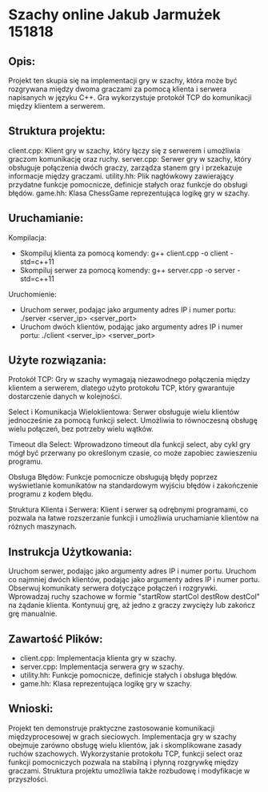 # Szachy online Jakub Jarmużek 151818

## Opis:
Projekt ten skupia się na implementacji gry w szachy, która może być rozgrywana między dwoma graczami za pomocą klienta i serwera napisanych w języku C++. Gra wykorzystuje protokół TCP do komunikacji między klientem a serwerem.

## Struktura projektu:

client.cpp: Klient gry w szachy, który łączy się z serwerem i umożliwia graczom komunikację oraz ruchy.
server.cpp: Serwer gry w szachy, który obsługuje połączenia dwóch graczy, zarządza stanem gry i przekazuje informacje między graczami.
utility.hh: Plik nagłówkowy zawierający przydatne funkcje pomocnicze, definicje stałych oraz funkcje do obsługi błędów.
game.hh: Klasa ChessGame reprezentująca logikę gry w szachy.
## Uruchamianie:

Kompilacja:
 - Skompiluj klienta za pomocą komendy: g++ client.cpp -o client -std=c++11
 - Skompiluj serwer za pomocą komendy: g++ server.cpp -o server -std=c++11
   
Uruchomienie:
 - Uruchom serwer, podając jako argumenty adres IP i numer portu: ./server <server_ip> <server_port>
 - Uruchom dwóch klientów, podając jako argumenty adres IP i numer portu: ./client <server_ip> <server_port>
## Użyte rozwiązania:

Protokół TCP: Gry w szachy wymagają niezawodnego połączenia między klientem a serwerem, dlatego użyto protokołu TCP, który gwarantuje dostarczenie danych w kolejności.

Select i Komunikacja Wieloklientowa: Serwer obsługuje wielu klientów jednocześnie za pomocą funkcji select. Umożliwia to równoczesną obsługę wielu połączeń, bez potrzeby wielu wątków.

Timeout dla Select: Wprowadzono timeout dla funkcji select, aby cykl gry mógł być przerwany po określonym czasie, co może zapobiec zawieszeniu programu.

Obsługa Błędów: Funkcje pomocnicze obsługują błędy poprzez wyświetlanie komunikatów na standardowym wyjściu błędów i zakończenie programu z kodem błędu.

Struktura Klienta i Serwera: Klient i serwer są odrębnymi programami, co pozwala na łatwe rozszerzanie funkcji i umożliwia uruchamianie klientów na różnych maszynach.

## Instrukcja Użytkowania:

Uruchom serwer, podając jako argumenty adres IP i numer portu.
Uruchom co najmniej dwóch klientów, podając jako argumenty adres IP i numer portu.
Obserwuj komunikaty serwera dotyczące połączeń i rozgrywki.
Wprowadzaj ruchy szachowe w formie "startRow startCol destRow destCol" na żądanie klienta.
Kontynuuj grę, aż jedno z graczy zwycięży lub zakończ grę manualnie.
## Zawartość Plików:

 - client.cpp: Implementacja klienta gry w szachy.
 - server.cpp: Implementacja serwera gry w szachy.
 - utility.hh: Funkcje pomocnicze, definicje stałych i obsługa błędów.
 - game.hh: Klasa reprezentująca logikę gry w szachy.
## Wnioski:
Projekt ten demonstruje praktyczne zastosowanie komunikacji międzyprocesowej w grach sieciowych. Implementacja gry w szachy obejmuje zarówno obsługę wielu klientów, jak i skomplikowane zasady ruchów szachowych. Wykorzystanie protokołu TCP, funkcji select oraz funkcji pomocniczych pozwala na stabilną i płynną rozgrywkę między graczami. Struktura projektu umożliwia także rozbudowę i modyfikacje w przyszłości.
